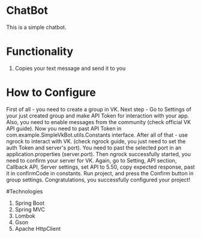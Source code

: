# ChatBot

This is a simple chatbot.

# Functionality 
1. Copies your text message and send it to you

# How to Configure

First of all - you need to create a group in VK. 
Next step - Go to Settings of your just created group and make API Token for interaction with your app. Also, you need to enable messages from the community (check official VK API guide).
Now you need to past API Token in com.example.SimpleVkBot.utils.Constants interface.
After all of that - use ngrock to interact with VK. (check ngrock guide, you just need to set the auth Token and server's port). You need to past the selected port in an application.properties (server.port).
Then ngrock successfully started, you need to confirm your server for VK. Again, go to Setting, API section, Callback API, Server settings, set API to 5.50, copy expected response,  past it in confirmCode in constants. Run project, and press the Confirm button in group settings.
Congratulations, you successfully configured your project!

#Technologies

1. Spring Boot
2. Spring MVC
3. Lombok
4. Gson
5. Apache HttpClient


